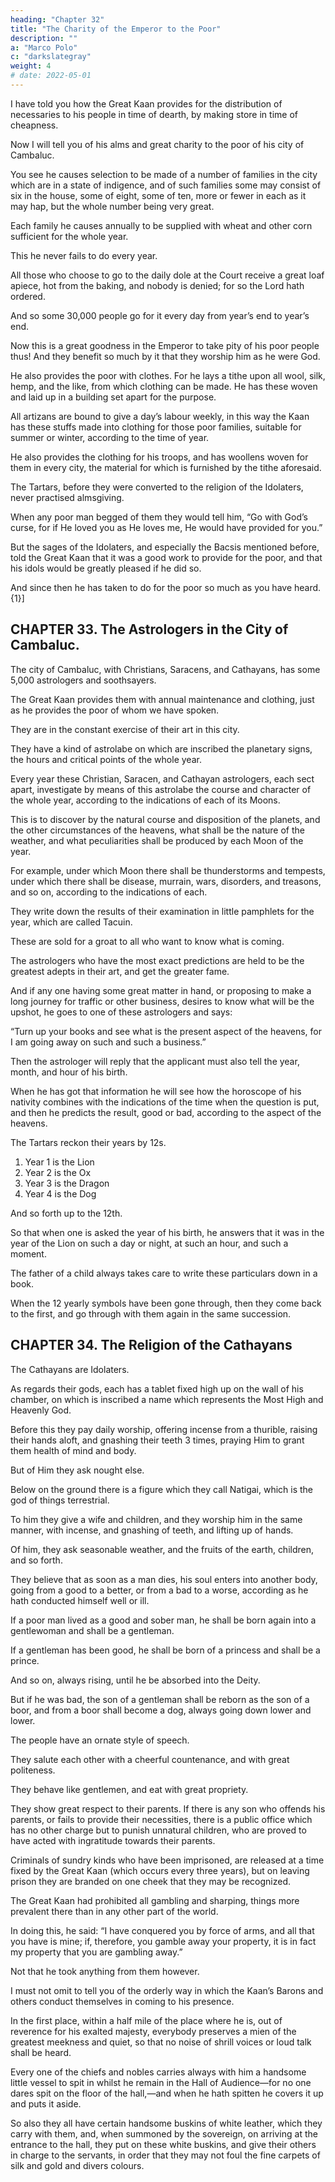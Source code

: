 ```yaml
---
heading: "Chapter 32"
title: "The Charity of the Emperor to the Poor"
description: ""
a: "Marco Polo"
c: "darkslategray"
weight: 4
# date: 2022-05-01
---
```




I have told you how the Great Kaan provides for the distribution of necessaries to his people in time of dearth, by making store in time of cheapness. 

Now I will tell you of his alms and great charity to the poor of his city of Cambaluc.

You see he causes selection to be made of a number of families in the city which are in a state of indigence, and of such families some may consist of six in the house, some of eight, some of ten, more or fewer in each as it may hap, but the whole number being very great. 

Each family he causes annually to be supplied with wheat and other corn sufficient for the whole year.

This he never fails to do every year.

All those who choose to go to the daily dole at the Court receive a great loaf apiece, hot from the baking, and nobody is denied; for so the Lord hath ordered.

And so some 30,000 people go for it every day from year’s end to year’s end. 

Now this is a great goodness in the Emperor to take pity of his poor people thus! And they benefit so much by it that they worship him as he were God.

He also provides the poor with clothes. For he lays a tithe upon all wool, silk, hemp, and the like, from which clothing can be made. He has these woven and laid up in a building set apart for the purpose.

All artizans are bound to give a day’s labour weekly, in this way the Kaan has these stuffs made into clothing for those poor families, suitable for summer or winter, according to the time of year.

He also provides the clothing for his troops, and has woollens woven for them in every city, the material for which is furnished by the tithe aforesaid.

The Tartars, before they were converted to the religion of the Idolaters, never practised almsgiving. 

When any poor man begged of them they would tell him, “Go with God’s curse, for if He loved you as He loves me, He would have provided for you.” 

But the sages of the Idolaters, and especially the Bacsis mentioned before, told the Great Kaan that it was a good work to provide for the poor, and that his idols would be greatly pleased if he did so.

And since then he has taken to do for the poor so much as you have heard.{1}]


## CHAPTER 33. The Astrologers in the City of Cambaluc.

The city of Cambaluc, with Christians, Saracens, and Cathayans, has some 5,000 astrologers and soothsayers.

The Great Kaan provides them with annual maintenance and clothing, just as he provides the poor of whom we have spoken.

They are in the constant exercise of their art in this city.

They have a kind of astrolabe on which are inscribed the planetary signs, the hours and critical points of the whole year.

Every year these Christian, Saracen, and Cathayan astrologers, each sect apart, investigate by means of this astrolabe the course and character of the whole year, according to the indications of each of its Moons.

This is to discover by the natural course and disposition of the planets, and the other circumstances of the heavens, what shall be the nature of the weather, and what peculiarities shall be produced by each Moon of the year.

For example, under which Moon there shall be thunderstorms and tempests, under which there shall be disease, murrain, wars, disorders, and treasons, and so on, according to the indications of each.

<!-- But always adding that it lies with God to do less or more according to His pleasure. And  -->

They write down the results of their examination in little pamphlets for the year, which are called Tacuin.

These are sold for a groat to all who want to know what is coming. 

The astrologers who have the most exact predictions are held to be the greatest adepts in their art, and get the greater fame.

And if any one having some great matter in hand, or proposing to make a long journey for traffic or other business, desires to know what will be the upshot, he goes to one of these astrologers and says:

“Turn up your books and see what is the present aspect of the heavens, for I am going away on such and such a business.” 

Then the astrologer will reply that the applicant must also tell the year, month, and hour of his birth.

When he has got that information he will see how the horoscope of his nativity combines with the indications of the time when the question is put, and then he predicts the result, good or bad, according to the aspect of the heavens.

The Tartars reckon their years by 12s.

1. Year 1 is the Lion
2. Year 2 is the Ox
3. Year 3 is the Dragon
4. Year 4 is the Dog

And so forth up to the 12th.

So that when one is asked the year of his birth, he answers that it was in the year of the Lion on such a day or night, at such an hour, and such a moment.

The father of a child always takes care to write these particulars down in a book.

When the 12 yearly symbols have been gone through, then they come back to the first, and go through with them again in the same succession.



## CHAPTER 34. The Religion of the Cathayans

<!-- ;{1} their views as to the Soul; and their Customs. -->

The Cathayans are Idolaters.

As regards their gods, each has a tablet fixed high up on the wall of his chamber, on which is inscribed a name which represents the Most High and Heavenly God.

Before this they pay daily worship, offering incense from a thurible, raising their hands aloft, and gnashing their teeth 3 times, praying Him to grant them health of mind and body.

But of Him they ask nought else. 

Below on the ground there is a figure which they call Natigai, which is the god of things terrestrial. 

To him they give a wife and children, and they worship him in the same manner, with incense, and gnashing of teeth, and lifting up of hands.

Of him, they ask seasonable weather, and the fruits of the earth, children, and so forth.

They believe that as soon as a man dies, his soul enters into another body, going from a good to a better, or from a bad to a worse, according as he hath conducted himself well or ill. 

If a poor man lived as a good and sober man, he shall be born again into a gentlewoman and shall be a gentleman.

If a gentleman has been good, he shall be born of a princess and shall be a prince.

And so on, always rising, until he be absorbed into the Deity.

But if he was bad, the son of a gentleman shall be reborn as the son of a boor, and from a boor shall become a dog, always going down lower and lower.

The people have an ornate style of speech.

They salute each other with a cheerful countenance, and with great politeness.

They behave like gentlemen, and eat with great propriety.

They show great respect to their parents. If there is any son who offends his parents, or fails to provide their necessities, there is a public office which has no other charge but to punish unnatural children, who are proved to have acted with ingratitude towards their parents.

Criminals of sundry kinds who have been imprisoned, are released at a time fixed by the Great Kaan (which occurs every three years), but on leaving prison they are branded on one cheek that they may be recognized.

The Great Kaan had prohibited all gambling and sharping, things more prevalent there than in any other part of the world.

In doing this, he said: “I have conquered you by force of arms, and all that you have is mine; if, therefore, you gamble away your property, it is in fact my property that you are gambling away.” 

Not that he took anything from them however.

I must not omit to tell you of the orderly way in which the Kaan’s Barons and others conduct themselves in coming to his presence. 

In the first place, within a half mile of the place where he is, out of reverence for his exalted majesty, everybody preserves a mien of the greatest meekness and quiet, so that no noise of shrill voices or loud talk shall be heard.

Every one of the chiefs and nobles carries always with him a handsome little vessel to spit in whilst he remain in the Hall of Audience—for no one dares spit on the floor of the hall,—and when he hath spitten he covers it up and puts it aside.

So also they all have certain handsome buskins of white leather, which they carry with them, and, when summoned by the sovereign, on arriving at the entrance to the hall, they put on these white buskins, and give their others in charge to the servants, in order that they may not foul the fine carpets of silk and gold and divers colours.
